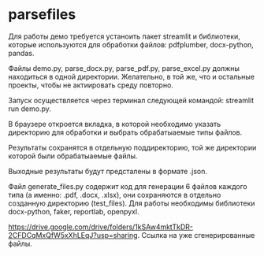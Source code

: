 # parsefiles
Для работы демо требуется устаноить пакет streamlit и библиотеки, которые используются для обработки файлов: pdfplumber, docx-python, pandas.

Файлы demo.py, parse_docx.py, parse_pdf.py, parse_excel.py должны находиться в одной директории. Желательно, в той же, что и остальные проекты, чтобы не актиировать среду повторно.

Запуск осуществляется через терминал следующей командой: streamlit run demo.py.

В браузере откроется вкладка, в которой необходимо указать директорию для обработки и выбрать обрабатыаемые типы файлов.

Результаты сохранятся в отдельную поддиректорию,  той же директории  которой были обрабатыаемые файлы.

Выходные результаты будут предсталены в формате .json.

Файл generate_files.py содержит код для генерации 6 файлов каждого типа (а именно: .pdf, .docx, .xlsx), они сохраняются в отдельно созданную директорию (test_files).
Для работы необходимы библиотеки docx-python, faker, reportlab, openpyxl.

https://drive.google.com/drive/folders/1kSAw4mktTkDR-2CFDCqMxQfW5xXhLEqJ?usp=sharing. Ссылка на уже сгенерированные файлы.
